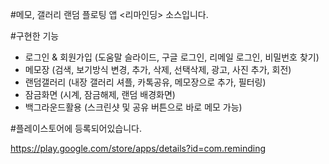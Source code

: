 #메모, 갤러리 랜덤 플로팅 앱 <리마인딩> 소스입니다.

#구현한 기능

- 로그인 & 회원가입 (도움말 슬라이드, 구글 로그인, 리메일 로그인, 비밀번호 찾기)
- 메모장 (검색, 보기방식 변경, 추가, 삭제, 선택삭제, 광고, 사진 추가, 회전)
- 랜덤갤러리 (내장 갤러리 셔플, 카톡공유, 메모장으로 추가, 필터링)
- 잠금화면 (시계, 잠금해제, 랜덤 배경화면)
- 백그라운드활용 (스크린샷 및 공유 버튼으로 바로 메모 가능)

#플레이스토어에 등록되어있습니다.

https://play.google.com/store/apps/details?id=com.reminding
